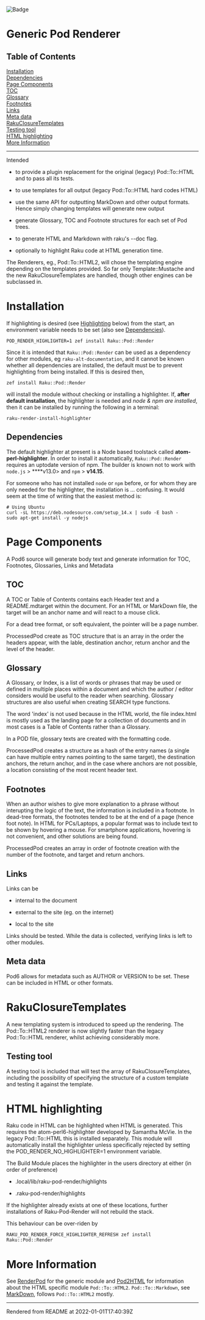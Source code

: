 ![Badge](https://github.com/finanalyst/raku-pod-render/actions/workflows/test.yaml/badge.svg)
# Generic Pod Renderer

## Table of Contents
[Installation](#installation)  
[Dependencies](#dependencies)  
[Page Components](#page-components)  
[TOC](#toc)  
[Glossary](#glossary)  
[Footnotes](#footnotes)  
[Links](#links)  
[Meta data](#meta-data)  
[RakuClosureTemplates](#rakuclosuretemplates)  
[Testing tool](#testing-tool)  
[HTML highlighting](#html-highlighting)  
[More Information](#more-information)  

----

Intended

*  to provide a plugin replacement for the original (legacy) Pod::To::HTML and to pass all its tests.

*  to use templates for all output (legacy Pod::To::HTML hard codes HTML)

*  use the same API for outputting MarkDown and other output formats. Hence simply changing templates will generate new output

*  generate Glossary, TOC and Footnote structures for each set of Pod trees.

*  to generate HTML and Markdown with raku's --doc flag.

*  optionally to highlight Raku code at HTML generation time.

The Renderers, eg., Pod::To::HTML2, will chose the templating engine depending on the templates provided. So far only Template::Mustache and the new RakuClosureTemplates are handled, though other engines can be subclassed in.

# Installation
If highlighting is desired (see [Highlighting](Highlighting.md) below) from the start, an environment variable needs to be set (also see [Dependencies](Dependencies.md)).

```
POD_RENDER_HIGHLIGHTER=1 zef install Raku::Pod::Render
```
Since it is intended that `Raku::Pod::Render` can be used as a dependency for other modules, eg `raku-alt-documentation`, and it cannot be known whether all dependencies are installed, the default must be to prevent highlighting from being installed. If this is desired then,

```
zef install Raku::Pod::Render
```
will install the module without checking or installing a highlighter. If, **after default installation**, the highlighter is needed and _node & npm are installed_, then it can be installed by running the following in a terminal:

```
raku-render-install-highlighter
```
## Dependencies
The default highlighter at present is a Node based toolstack called **atom-perl-highlighter**. In order to install it automatically, `Raku::Pod::Render` requires an uptodate version of npm. The builder is known not to work with `node.js` > ****v13.0> and `npm` > **v14.15**.

For someone who has not installed `node` or `npm` before, or for whom they are only needed for the highlighter, the installation is ... confusing. It would seem at the time of writing that the easiest method is:

```
# Using Ubuntu
curl -sL https://deb.nodesource.com/setup_14.x | sudo -E bash -
sudo apt-get install -y nodejs
```
# Page Components
A Pod6 source will generate body text and generate information for TOC, Footnotes, Glossaries, Links and Metadata

## TOC
A TOC or Table of Contents contains each Header text and a README.mdtarget within the document. For an HTML or MarkDown file, the target will be an anchor name and will react to a mouse click.

For a dead tree format, or soft equivalent, the pointer will be a page number.

ProcessedPod create as TOC structure that is an array in the order the headers appear, with the lable, destination anchor, return anchor and the level of the header.

## Glossary
A Glossary, or Index, is a list of words or phrases that may be used or defined in multiple places within a document and which the author / editor considers would be useful to the reader when searching. Glossary structures are also useful when creating SEARCH type functions.

The word 'index' is not used because in the HTML world, the file index.html is mostly used as the landing page for a collection of documents and in most cases is a Table of Contents rather than a Glossary.

In a POD file, glossary texts are created with the   formatting code.

ProcessedPod creates a structure as a hash of the entry names (a single   can have multiple entry names pointing to the same target), the destination anchors, the return anchor, and in the case where anchors are not possible, a location consisting of the most recent header text.

## Footnotes
When an author wishes to give more explanation to a phrase without interupting the logic of the text, the information is included in a footnote. In dead-tree formats, the footnotes tended to be at the end of a page (hence foot note). In HTML for PCs/Laptops, a popular format was to include text to be shown by hovering a mouse. For smartphone applications, hovering is not convenient, and other solutions are being found.

ProcessedPod creates an array in order of footnote creation with the number of the footnote, and target and return anchors.

## Links
Links can be

*  internal to the document

*  external to the site (eg. on the internet)

*  local to the site

Links should be tested. While the data is collected, verifying links is left to other modules.

## Meta data
Pod6 allows for metadata such as AUTHOR or VERSION to be set. These can be included in HTML or other formats.

# RakuClosureTemplates
A new templating system is introduced to speed up the rendering. The Pod::To::HTML2 renderer is now slightly faster than the legacy Pod::To::HTML renderer, whilst achieving considerably more.

## Testing tool
A testing tool is included that will test the array of RakuClosureTemplates, including the possibility of specifying the structure of a custom template and testing it against the template.

# HTML highlighting
Raku code in HTML can be highlighted when HTML is generated. This requires the atom-perl6-highlighter developed by Samantha McVie. In the legacy Pod::To::HTML this is installed separately. This module will automatically install the highlighter unless specifically rejected by setting the POD_RENDER_NO_HIGHLIGHTER=1 environment variable.

The Build Module places the highlighter in the users directory at either (in order of preference)

*  .local/lib/raku-pod-render/highlights

*  .raku-pod-render/highlights

If the highlighter already exists at one of these locations, further installations of Raku-Pod-Render will not rebuild the stack.

This behaviour can be over-riden by

```
RAKU_POD_RENDER_FORCE_HIGHLIGHTER_REFRESH zef install Raku::Pod::Render
```
# More Information
See [RenderPod](RenderPod.md) for the generic module and [Pod2HTML](Pod2HTML.md) for information about the HTML specific module ``Pod::To::HTML2``. ``Pod::To::Markdown``, see [MarkDown](MarkDown.md), follows ``Pod::To::HTML2`` mostly.







----
Rendered from README at 2022-01-01T17:40:39Z
